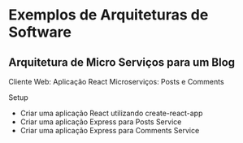 # Exemplos de Arquiteturas de Software



## Arquitetura de Micro Serviços para um Blog

Cliente Web: Aplicação React
Microserviços: Posts e Comments

Setup

* Criar uma aplicação React utilizando create-react-app
* Criar uma aplicação Express para Posts Service
* Criar uma aplicação Express para Comments Service



